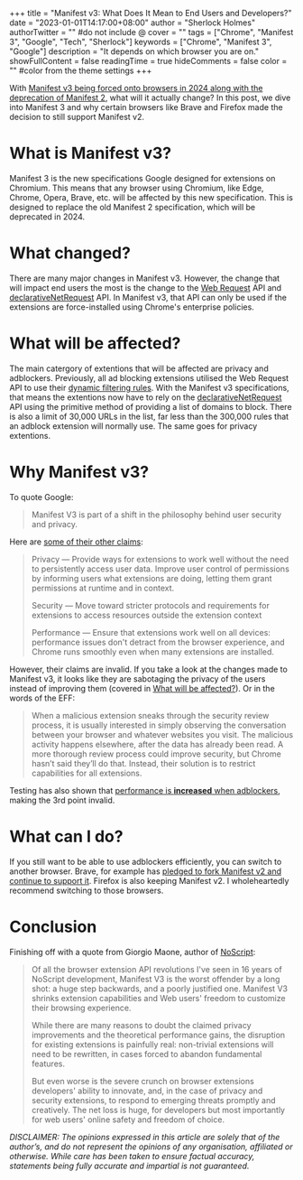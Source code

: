 +++
title = "Manifest v3: What Does It Mean to End Users and Developers?"
date = "2023-01-01T14:17:00+08:00"
author = "Sherlock Holmes"
authorTwitter = "" #do not include @
cover = ""
tags = ["Chrome", "Manifest 3", "Google", "Tech", "Sherlock"]
keywords = ["Chrome", "Manifest 3", "Google"]
description = "It depends on which browser you are on."
showFullContent = false
readingTime = true
hideComments = false
color = "" #color from the theme settings
+++

With [Manifest v3 being forced onto browsers in 2024 along with the deprecation of Manifest 2](https://developer.chrome.com/docs/extensions/mv3/intro/), what will it actually change?  In this post, we dive into Manifest 3 and why certain browsers like Brave and Firefox made the decision to still support Manifest v2.

# What is Manifest v3?

Manifest 3 is the new specifications Google designed for extensions on Chromium.  This means that any browser using Chromium, like Edge, Chrome, Opera, Brave, etc. will be affected by this new specification.  This is designed to replace the old Manifest 2 specification, which will be deprecated in 2024.

# What changed?

There are many major changes in Manifest v3.  However, the change that will impact end users the most is the change to the [Web Request](https://developer.chrome.com/docs/extensions/reference/webRequest/) API and [declarativeNetRequest](https://developer.chrome.com/docs/extensions/reference/declarativeNetRequest/) API.  In Manifest v3, that API can only be used if the extensions are force-installed using Chrome's enterprise policies.

# What will be affected?

The main catergory of extentions that will be affected are privacy and adblockers.  Previously, all ad blocking extensions utilised the Web Request API to use their [dynamic filtering rules](https://github.com/uBlockOrigin/uBlock-issues/issues/338).  With the Manifest v3 specifications,  that means the extentions now have to rely on the [declarativeNetRequest](https://developer.chrome.com/docs/extensions/reference/declarativeNetRequest/) API using the primitive method of providing a list of domains to block.  There is also a limit of 30,000 URLs in the list, far less than the 300,000 rules that an adblock extension will normally use.  The same goes for privacy extentions.

# Why Manifest v3?

To quote Google:

> Manifest V3 is part of a shift in the philosophy behind user security and privacy.

Here are [some of their other claims](https://developer.chrome.com/docs/extensions/mv3/intro/platform-vision/):

> Privacy — Provide ways for extensions to work well without the need to persistently access user data. Improve user control of permissions by informing users what extensions are doing, letting them grant permissions at runtime and in context.
>
> Security — Move toward stricter protocols and requirements for extensions to access resources outside the extension context
>
> Performance — Ensure that extensions work well on all devices: performance issues don't detract from the browser experience, and Chrome runs smoothly even when many extensions are installed.

However, their claims are invalid.  If you take a look at the changes made to Manifest v3, it looks like they are sabotaging the privacy of the users instead of improving them (covered in [What will be affected?](#what-will-be-affected)).  Or in the words of the EFF:

>When a malicious extension sneaks through the security review process, it is usually interested in simply observing the conversation between your browser and whatever websites you visit. The malicious activity happens elsewhere, after the data has already been read. A more thorough review process could improve security, but Chrome hasn’t said they’ll do that. Instead, their solution is to restrict capabilities for all extensions.

Testing has also shown that [performance is **increased** when adblockers](ttps://kevin.borgolte.me/files/pdf/www2020-privacy-extensions.pdf ), making the 3rd point invalid.

# What can I do?

If you still want to be able to use adblockers efficiently, you can switch to another browser.  Brave, for example has [pledged to fork Manifest v2 and continue to support it](https://github.com/brave/brave-browser/issues/20059).  Firefox is also keeping Manifest v2.  I wholeheartedly recommend switching to those browsers.

# Conclusion

Finishing off with a quote from Giorgio Maone, author of [NoScript](https://noscript.net/):

> Of all the browser extension API revolutions I've seen in 16 years of NoScript development, Manifest V3 is the worst offender by a long shot: a huge step backwards, and a poorly justified one. Manifest V3 shrinks extension capabilities and Web users' freedom to customize their browsing experience.
> 
> While there are many reasons to doubt the claimed privacy improvements and the theoretical performance gains, the disruption for existing extensions is painfully real: non-trivial extensions will need to be rewritten, in cases forced to abandon fundamental features.
> 
> But even worse is the severe crunch on browser extensions developers' ability to innovate, and, in the case of privacy and security extensions, to respond to emerging threats promptly and creatively. The net loss is huge, for developers but most importantly for web users' online safety and freedom of choice.


*DISCLAIMER: The opinions expressed in this article are solely that of the author’s, and do not represent the opinions of any organisation, affiliated or otherwise. While care has been taken to ensure factual accuracy, statements being fully accurate and impartial is not guaranteed.*